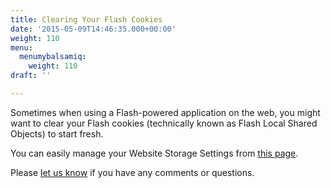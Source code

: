 ```yaml
---
title: Clearing Your Flash Cookies
date: '2015-05-09T14:46:35.000+00:00'
weight: 110
menu:
  menumybalsamiq:
    weight: 110
draft: ''

---
```


Sometimes when using a Flash-powered application on the web, you might want to clear your Flash cookies (technically known as Flash Local Shared Objects) to start fresh.

You can easily manage your Website Storage Settings from [this page](https://www.macromedia.com/support/documentation/en/flashplayer/help/settings_manager07.html).

Please [let us know](https://balsamiq.com/company/contact/#/t/myb) if you have any comments or questions.
